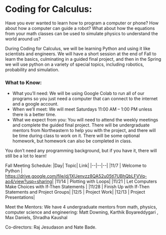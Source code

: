 # Coding for Calculus:

Have you ever wanted to learn how to program a computer or phone? How about how a computer can guide a robot? What about how the equations from your math classes can be used to simulate physics to understand the world around us?

During Coding for Calculus, we will be learning Python and using it like scientists and engineers. We will have a short session at the end of Fall to learn the basics, culminating in a guided final project, and then in the Spring we will use python on a variety of special topics, including robotics, probability and simulation. 

### What to Know:
* What you’ll need: We will be using Google Colab to run all of our programs so you just need a computer that can connect to the internet and a google account. 
* When we’ll meet: We will meet Saturdays 11:00 AM – 1:00 PM unless there is a better time. 
* What we expect from you: You will need to attend the weekly meetings and complete the guided final project. There will be undergraduate mentors from Northeastern to help you with the project, and there will be time during class to work on it. There will be some optional homework, but homework can also be completed in class.

You don’t need any programming background, but if you have it, there will still be a lot to learn!

Fall Meeting Schedule:
|Day| Topic| Link|
|--|--|--|
|11/7  |      Welcome to Python  |   https://drive.google.com/file/d/1XUenvzz8QA52u05tl7UBhQbLFVVq-ao4/view?usp=sharing|
|11/14 |       Plotting with Loops|
|11/21 |       Let Computers Make Choices with If-Then Statements |
|11/28 |       Finish Up with If-Then Statements and Project Groups|
|12/5  |      Project Work|
|12/13 |       Project Presentations|

Meet the Mentors:
We have 4 undergraduate mentors from math, physics, computer science and engineering: Matt Downing, Karthik Boyareddygari , Max Daniels, Shradha Kaushal

Co-directors: Raj Jesudason and Nate Bade. 


